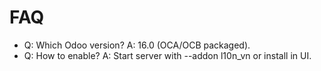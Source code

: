 # FAQ

- Q: Which Odoo version? A: 16.0 (OCA/OCB packaged).
- Q: How to enable? A: Start server with --addon l10n_vn or install in UI.
